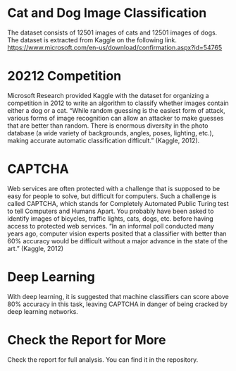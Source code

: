 # Cat and Dog Image Classification
The dataset consists of 12501 images of cats and 12501 images of dogs. The dataset is extracted from Kaggle on the following link.
https://www.microsoft.com/en-us/download/confirmation.aspx?id=54765

# 20212 Competition
Microsoft Research provided Kaggle with the dataset for organizing a competition in 2012 to write an algorithm to classify whether images contain either a dog or a cat. “While random  guessing is the easiest form of attack, various forms of image recognition can allow an attacker to  make guesses that are better than random. There is enormous diversity in the photo database (a  wide variety of backgrounds, angles, poses, lighting, etc.), making accurate automatic  classification difficult.” (Kaggle, 2012).

# CAPTCHA
Web services are often protected with a challenge that is supposed to be easy for people to  solve, but difficult for computers. Such a challenge is called CAPTCHA, which stands for Completely Automated Public Turing test to tell Computers and Humans Apart. You probably  have been asked to identify images of bicycles, traffic lights, cats, dogs, etc. before having access to protected web services. “In an informal poll conducted many years ago, computer vision experts posited that a  classifier with better than 60% accuracy would be difficult without a major advance in the state of  the art.” (Kaggle, 2012) 

# Deep Learning
With deep learning, it is suggested that machine classifiers can score above 80% accuracy in this task, leaving CAPTCHA in danger of being cracked by deep learning networks. 

# Check the Report for More 
Check the report for full analysis. You can find it in the repository.
